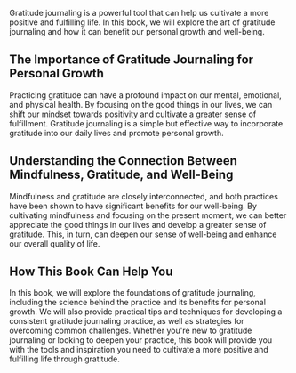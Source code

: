 
Gratitude journaling is a powerful tool that can help us cultivate a more positive and fulfilling life. In this book, we will explore the art of gratitude journaling and how it can benefit our personal growth and well-being.

The Importance of Gratitude Journaling for Personal Growth
----------------------------------------------------------

Practicing gratitude can have a profound impact on our mental, emotional, and physical health. By focusing on the good things in our lives, we can shift our mindset towards positivity and cultivate a greater sense of fulfillment. Gratitude journaling is a simple but effective way to incorporate gratitude into our daily lives and promote personal growth.

Understanding the Connection Between Mindfulness, Gratitude, and Well-Being
---------------------------------------------------------------------------

Mindfulness and gratitude are closely interconnected, and both practices have been shown to have significant benefits for our well-being. By cultivating mindfulness and focusing on the present moment, we can better appreciate the good things in our lives and develop a greater sense of gratitude. This, in turn, can deepen our sense of well-being and enhance our overall quality of life.

How This Book Can Help You
--------------------------

In this book, we will explore the foundations of gratitude journaling, including the science behind the practice and its benefits for personal growth. We will also provide practical tips and techniques for developing a consistent gratitude journaling practice, as well as strategies for overcoming common challenges. Whether you're new to gratitude journaling or looking to deepen your practice, this book will provide you with the tools and inspiration you need to cultivate a more positive and fulfilling life through gratitude.
